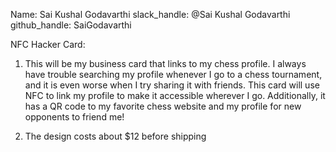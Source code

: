Name: Sai Kushal Godavarthi
slack_handle: @Sai Kushal Godavarthi
github_handle: SaiGodavarthi

NFC Hacker Card:
1) This will be my business card that links to my chess profile. I always have trouble searching my profile whenever I go to a chess tournament, and it is
even worse when I try sharing it with friends. This card will use NFC to link my profile to make it accessible wherever I go. Additionally, it has a QR code to
my favorite chess website and my profile for new opponents to friend me!

2) The design costs about $12 before shipping
